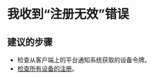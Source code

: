 <properties
    pageTitle="I am getting 'Invalid registration' error"
    description="我收到“注册无效”错误"
    service="microsoft.notificationhubs"
    authors="locphan"
    displayOrder="2"
    selfHelpType="resource"
    resource="namespaces"
    resourceTags="notificationHubs"
    productPesIds=""
    supportToicIds =""
    cloudEnvironments="public"
/>


# 我收到“注册无效”错误

## **建议的步骤**
* 检查从客户端上的平台通知系统获取的设备令牌。<br>
* [检查所有设备的注册](http://go.microsoft.com/fwlink/?LinkID=824679&clcid=0x409)。<br>


<!--HONumber=Aug16_HO4-->


